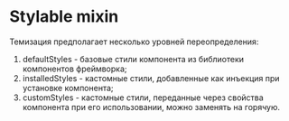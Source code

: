 # Stylable mixin

Темизация предполагает несколько уровней переопределения:
1) defaultStyles - базовые стили компонента из библиотеки компонентов фреймворка;
2) installedStyles - кастомные стили, добавленные как инъекция при установке компонента;
3) customStyles - кастомные стили, переданные через свойства компонента при его использовании, можно заменять на горячую.

